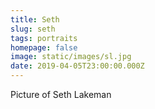 ```yaml
---
title: Seth
slug: seth
tags: portraits
homepage: false
image: static/images/sl.jpg
date: 2019-04-05T23:00:00.000Z
---
```

Picture of Seth Lakeman
